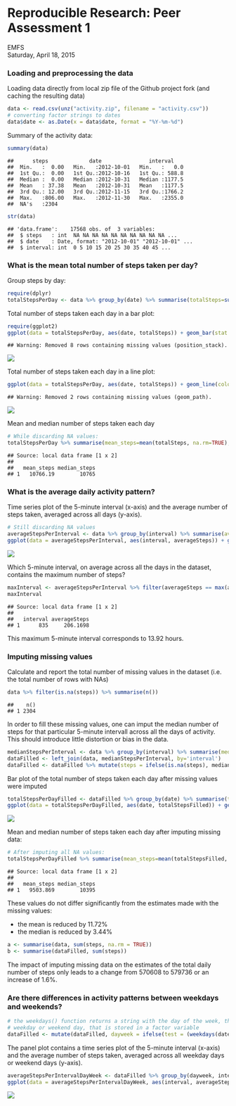 # Reproducible Research: Peer Assessment 1
EMFS  
Saturday, April 18, 2015  


### Loading and preprocessing the data

Loading data directly from local zip file of the Github project fork (and caching the resulting data)

```r
data <- read.csv(unz("activity.zip", filename = "activity.csv"))
# converting factor strings to dates
data$date <- as.Date(x = data$date, format = "%Y-%m-%d")
```
Summary of the activity data:

```r
summary(data)
```

```
##      steps             date               interval     
##  Min.   :  0.00   Min.   :2012-10-01   Min.   :   0.0  
##  1st Qu.:  0.00   1st Qu.:2012-10-16   1st Qu.: 588.8  
##  Median :  0.00   Median :2012-10-31   Median :1177.5  
##  Mean   : 37.38   Mean   :2012-10-31   Mean   :1177.5  
##  3rd Qu.: 12.00   3rd Qu.:2012-11-15   3rd Qu.:1766.2  
##  Max.   :806.00   Max.   :2012-11-30   Max.   :2355.0  
##  NA's   :2304
```

```r
str(data)
```

```
## 'data.frame':	17568 obs. of  3 variables:
##  $ steps   : int  NA NA NA NA NA NA NA NA NA NA ...
##  $ date    : Date, format: "2012-10-01" "2012-10-01" ...
##  $ interval: int  0 5 10 15 20 25 30 35 40 45 ...
```

### What is the mean total number of steps taken per day?

Group steps by day:

```r
require(dplyr)
totalStepsPerDay <- data %>% group_by(date) %>% summarise(totalSteps=sum(steps))
```

Total number of steps taken each day in a bar plot:

```r
require(ggplot2)
ggplot(data = totalStepsPerDay, aes(date, totalSteps)) + geom_bar(stat = "identity", fill="turquoise") + ylab("Total number of steps")
```

```
## Warning: Removed 8 rows containing missing values (position_stack).
```

![](PA1_template_files/figure-html/barplot-1.png) 

Total number of steps taken each day in a line plot:

```r
ggplot(data = totalStepsPerDay, aes(date, totalSteps)) + geom_line(color="blue") + ylab("Total number of steps")
```

```
## Warning: Removed 2 rows containing missing values (geom_path).
```

![](PA1_template_files/figure-html/lineplot-1.png) 

Mean and median number of steps taken each day

```r
# While discarding NA values:
totalStepsPerDay %>% summarise(mean_steps=mean(totalSteps, na.rm=TRUE), median_steps=median(totalSteps, na.rm=TRUE))
```

```
## Source: local data frame [1 x 2]
## 
##   mean_steps median_steps
## 1   10766.19        10765
```

### What is the average daily activity pattern?

Time series plot of the 5-minute interval (x-axis) and the average number of steps taken, averaged across all days (y-axis).

```r
# Still discarding NA values
averageStepsPerInterval <- data %>% group_by(interval) %>% summarise(averageSteps=mean(steps, na.rm = TRUE))
ggplot(data = averageStepsPerInterval, aes(interval, averageSteps)) + geom_line(color="blue") + xlab("5-minute interval") + ylab("Average number of steps")
```

![](PA1_template_files/figure-html/dailyActivityPattern-1.png) 

Which 5-minute interval, on average across all the days in the dataset, contains the maximum number of steps?

```r
maxInterval <- averageStepsPerInterval %>% filter(averageSteps == max(averageSteps))
maxInterval
```

```
## Source: local data frame [1 x 2]
## 
##   interval averageSteps
## 1      835     206.1698
```
This maximum 5-minute interval corresponds to 13.92 hours.


### Imputing missing values

Calculate and report the total number of missing values in the dataset (i.e. the total number of rows with NAs)

```r
data %>% filter(is.na(steps)) %>% summarise(n())
```

```
##    n()
## 1 2304
```

In order to fill these missing values, one can imput the median number of steps for that particular 5-minute intervall across all the days of activity. This should introduce little distortion or bias in the data.

```r
medianStepsPerInterval <- data %>% group_by(interval) %>% summarise(medianSteps=median(steps, na.rm = TRUE))
dataFilled <- left_join(data, medianStepsPerInterval, by='interval')
dataFilled <- dataFilled %>% mutate(steps = ifelse(is.na(steps), medianSteps, steps)) %>% select(-medianSteps)
```

Bar plot of the total number of steps taken each day after missing values were imputed

```r
totalStepsPerDayFilled <- dataFilled %>% group_by(date) %>% summarise(totalStepsFilled=sum(steps))
ggplot(data = totalStepsPerDayFilled, aes(date, totalStepsFilled)) + geom_bar(stat = "identity", fill="turquoise") + ylab("Total number of steps")
```

![](PA1_template_files/figure-html/barplotFilled-1.png) 

Mean and median number of steps taken each day after imputing missing data:

```r
# After imputing all NA values:
totalStepsPerDayFilled %>% summarise(mean_steps=mean(totalStepsFilled, na.rm=TRUE), median_steps=median(totalStepsFilled, na.rm=TRUE))
```

```
## Source: local data frame [1 x 2]
## 
##   mean_steps median_steps
## 1   9503.869        10395
```

These values do not differ significantly from the estimates made with the missing values:  
- the mean is reduced by 11.72%  
- the median is reduced by 3.44%


```r
a <- summarise(data, sum(steps, na.rm = TRUE))
b <- summarise(dataFilled, sum(steps))
```
The impact of imputing missing data on the estimates of the total daily number of steps only leads to a change from 570608 to 579736 or an increase of 1.6%.

### Are there differences in activity patterns between weekdays and weekends?

```r
# the weekdays() function returns a string with the day of the week, that can be used to determine if it's a
# weekday or weekend day, that is stored in a factor variable
dataFilled <- mutate(dataFilled, dayweek = ifelse(test = (weekdays(date) %in% c("Saturday","Sunday")), yes = 1, no = 0)) %>% mutate(dayweek = factor(x = dayweek, labels = c("weekday", "weekend")))
```

The panel plot contains a time series plot of the 5-minute interval (x-axis) and the average number of steps taken, averaged across all weekday days or weekend days (y-axis).

```r
averageStepsPerIntervalDayWeek <- dataFilled %>% group_by(dayweek, interval) %>% summarise(averageSteps=mean(steps))
ggplot(data = averageStepsPerIntervalDayWeek, aes(interval, averageSteps)) + geom_line(color='blue') + xlab("5-minute interval") + ylab("Average number of steps") + facet_wrap(~dayweek, nrow=2)
```

![](PA1_template_files/figure-html/unnamed-chunk-3-1.png) 
